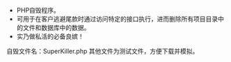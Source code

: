 * PHP自毁程序。
* 可用于在客户逃避尾款时通过访问特定的接口执行，进而删除所有项目目录中的文件和数据库中的数据。
* 实乃做私活的必备良嫔！

自毁文件名：SuperKiller.php
其他文件为测试文件，方便下载并模拟。